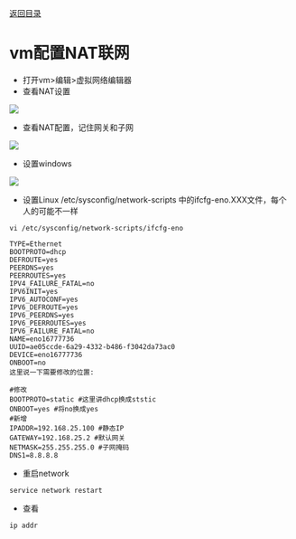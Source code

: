 [返回目录](/README.md)

# vm配置NAT联网

* 打开vm&gt;编辑&gt;虚拟网络编辑器
* 查看NAT设置

![](/assets/5464.png)

* 查看NAT配置，记住网关和子网

![](/assets/123t.png)

* 设置windows

![](/assets/12332.png)

* 设置Linux  /etc/sysconfig/network-scripts  中的ifcfg-eno.XXX文件，每个人的可能不一样

```
vi /etc/sysconfig/network-scripts/ifcfg-eno
```

```
TYPE=Ethernet
BOOTPROTO=dhcp
DEFROUTE=yes
PEERDNS=yes
PEERROUTES=yes
IPV4_FAILURE_FATAL=no
IPV6INIT=yes
IPV6_AUTOCONF=yes
IPV6_DEFROUTE=yes
IPV6_PEERDNS=yes
IPV6_PEERROUTES=yes
IPV6_FAILURE_FATAL=no
NAME=eno16777736
UUID=ae05ccde-6a29-4332-b486-f3042da73ac0
DEVICE=eno16777736
ONBOOT=no
这里说一下需要修改的位置:

#修改
BOOTPROTO=static #这里讲dhcp换成ststic
ONBOOT=yes #将no换成yes
#新增
IPADDR=192.168.25.100 #静态IP
GATEWAY=192.168.25.2 #默认网关
NETMASK=255.255.255.0 #子网掩码
DNS1=8.8.8.8
```

* 重启network

```
service network restart
```

* 查看

```
ip addr
```



